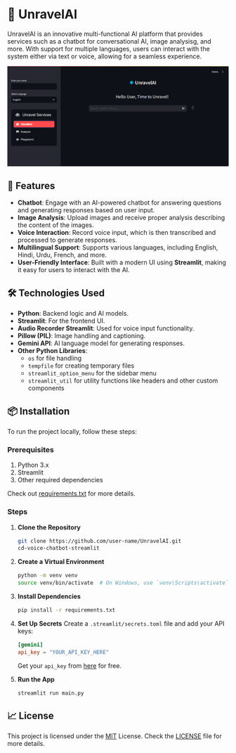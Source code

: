 # 💠 UnravelAI

UnravelAI is an innovative multi-functional AI platform that provides services such as a chatbot for conversational AI, image analysisg, and more. With support for multiple languages, users can interact with the system either via text or voice, allowing for a seamless experience.

![UnravelAI](assets/page.png)

## 🚀 Features

- **Chatbot**: Engage with an AI-powered chatbot for answering questions and generating responses based on user input.
- **Image Analysis**: Upload images and receive proper analysis describing the content of the images.
- **Voice Interaction**: Record voice input, which is then transcribed and processed to generate responses.
- **Multilingual Support**: Supports various languages, including English, Hindi, Urdu, French, and more.
- **User-Friendly Interface**: Built with a modern UI using **Streamlit**, making it easy for users to interact with the AI.

## 🛠️ Technologies Used

- **Python**: Backend logic and AI models.
- **Streamlit**: For the frontend UI.
- **Audio Recorder Streamlit**: Used for voice input functionality.
- **Pillow (PIL)**: Image handling and captioning.
- **Gemini API**: AI language model for generating responses.
- **Other Python Libraries**:
  - `os` for file handling
  - `tempfile` for creating temporary files
  - `streamlit_option_menu` for the sidebar menu
  - `streamlit_util` for utility functions like headers and other custom components

## 📦 Installation

To run the project locally, follow these steps:

### Prerequisites

1. Python 3.x
2. Streamlit
3. Other required dependencies

Check out [requirements.txt](requirements.txt) for more details.

### Steps

1. **Clone the Repository**
    ```bash
    git clone https://github.com/user-name/UnravelAI.git
    cd-voice-chatbot-streamlit
    ```

2. **Create a Virtual Environment**
    ```bash
    python -m venv venv
    source venv/bin/activate  # On Windows, use `venv\Scripts\activate`
    ```

3. **Install Dependencies**
    ```bash
    pip install -r requirements.txt
    ```

4. **Set Up Secrets**
    Create a `.streamlit/secrets.toml` file and add your API keys:
    ```toml
    [gemini]
    api_key = "YOUR_API_KEY_HERE"
    ```
    Get your `api_key` from [here](https://aistudio.google.com/app/apikey) for free.

5. **Run the App**
    ```bash
    streamlit run main.py
    ```

## 📈 License

This project is licensed under the [MIT](https://opensource.org/license/mit/) License. Check the [LICENSE](LICENSE) file for more details.
